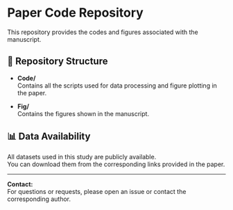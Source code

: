 # Paper Code Repository

This repository provides the codes and figures associated with the manuscript.

## 📂 Repository Structure

- **Code/**  
  Contains all the scripts used for data processing and figure plotting in the paper.

- **Fig/**  
  Contains the figures shown in the manuscript.

## 📊 Data Availability

All datasets used in this study are publicly available.  
You can download them from the corresponding links provided in the paper.

---

**Contact:**  
For questions or requests, please open an issue or contact the corresponding author.

